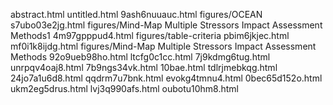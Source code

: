 abstract.html
untitled.html
9ash6nuuauc.html
figures/OCEAN
s7ubo03e2jg.html
figures/Mind-Map Multiple Stressors Impact Assessment Methods1
4m97gpppud4.html
figures/table-criteria
pbim6jkjec.html
mf0i1k8ijdg.html
figures/Mind-Map Multiple Stressors Impact Assessment Methods
92o9ueb98ho.html
ltcfg0c1cc.html
7j9kdmg6tug.html
unrpqv4oaj8.html
7b9ngs34vk.html
10bae.html
tdlrjmebkqg.html
24jo7a1u6d8.html
qqdrm7u7bnk.html
evokg4tmnu4.html
0bec65d152o.html
ukm2eg5drus.html
lvj3q990afs.html
oubotu10hm8.html